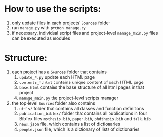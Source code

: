 # How to use the scripts:
1. only update files in each projects' `Sources` folder
2. run `manage.py` with `python manage.py`
3. if necessary, individual script files and project-level `manage_main.py` files can be executed as modules

# Structure:
1. each project has a  `Sources` folder that contains
    1. `update_*.py` update each HTML page
    2. `contents_*.html` contains unique content of each HTML page
    3. `base.html` contains the base structure of all html pages in that project
    4. `manage_main.py` the project-level scripts manager
2. the top-level `Sources` folder also contains
    1. `utils/` folder that contains all classes and function definitions
    2. `publication_bibtex/` folder that contains all publications in four BibTex files `msthesis.bib`, `paper.bib`, `phdthesis.bib` and `talk.bib`
    3. `news.json` file, which contains a list of dictionaries
    4. `people.json` file, which is a dictionary of lists of dictionaries